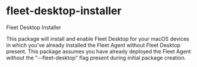 # fleet-desktop-installer
Fleet Desktop Installer

This package will install and enable Fleet Desktop for your macOS devices in which you've already installed the Fleet Agent without Fleet Desktop present. This package assumes you have already deployed the Fleet Agent without the "--fleet-desktop" flag present during initial package creation. 

